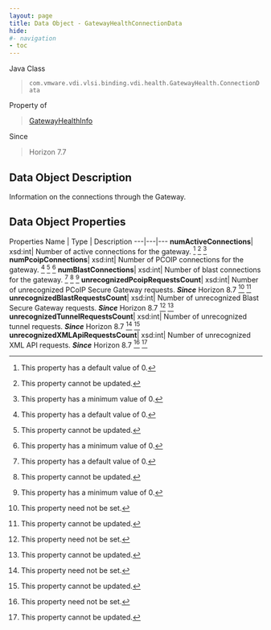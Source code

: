 ```yaml
---
layout: page
title: Data Object - GatewayHealthConnectionData
hide:
#- navigation
- toc
---
```






Java Class
> `com.vmware.vdi.vlsi.binding.vdi.health.GatewayHealth.ConnectionData`

Property of
> [GatewayHealthInfo](vdi.health.GatewayHealth.GatewayHealthInfo.md#field_detail)

Since
> Horizon 7.7


## Data Object Description

Information on the connections through the Gateway.

## Data Object Properties
Properties
Name |  Type |  Description
---|---|---
**numActiveConnections**|  xsd:int|  Number of active connections for the gateway. [^19] [^2] [^72]
**numPcoipConnections**|  xsd:int|  Number of PCOIP connections for the gateway. [^19] [^2] [^72]
**numBlastConnections**|  xsd:int|  Number of blast connections for the gateway. [^19] [^2] [^72]
**unrecognizedPcoipRequestsCount**|  xsd:int|  Number of unrecognized PCoIP Secure Gateway requests.  **_Since_** Horizon 8.7 [^1] [^2]
**unrecognizedBlastRequestsCount**|  xsd:int|  Number of unrecognized Blast Secure Gateway requests.  **_Since_** Horizon 8.7 [^1] [^2]
**unrecognizedTunnelRequestsCount**|  xsd:int|  Number of unrecognized tunnel requests.  **_Since_** Horizon 8.7 [^1] [^2]
**unrecognizedXMLApiRequestsCount**|  xsd:int|  Number of unrecognized XML API requests.  **_Since_** Horizon 8.7 [^1] [^2]


 


[^1]: This property need not be set.
[^2]: This property cannot be updated.
[^19]: This property has a default value of 0.
[^72]: This property has a minimum value of 0.